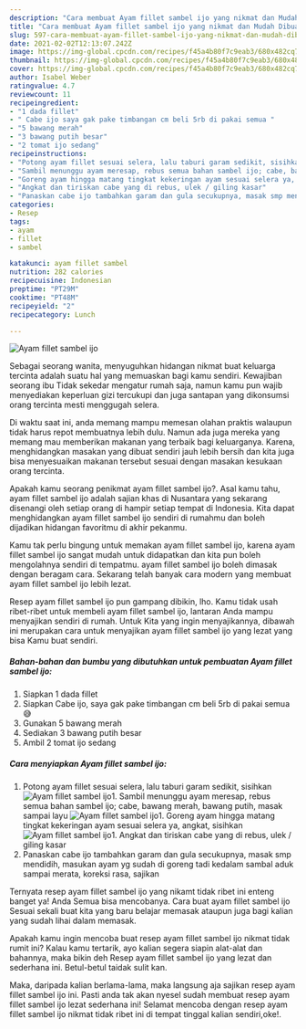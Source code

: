 ```yaml
---
description: "Cara membuat Ayam fillet sambel ijo yang nikmat dan Mudah Dibuat"
title: "Cara membuat Ayam fillet sambel ijo yang nikmat dan Mudah Dibuat"
slug: 597-cara-membuat-ayam-fillet-sambel-ijo-yang-nikmat-dan-mudah-dibuat
date: 2021-02-02T12:13:07.242Z
image: https://img-global.cpcdn.com/recipes/f45a4b80f7c9eab3/680x482cq70/ayam-fillet-sambel-ijo-foto-resep-utama.jpg
thumbnail: https://img-global.cpcdn.com/recipes/f45a4b80f7c9eab3/680x482cq70/ayam-fillet-sambel-ijo-foto-resep-utama.jpg
cover: https://img-global.cpcdn.com/recipes/f45a4b80f7c9eab3/680x482cq70/ayam-fillet-sambel-ijo-foto-resep-utama.jpg
author: Isabel Weber
ratingvalue: 4.7
reviewcount: 11
recipeingredient:
- "1 dada fillet"
- " Cabe ijo saya gak pake timbangan cm beli 5rb di pakai semua "
- "5 bawang merah"
- "3 bawang putih besar"
- "2 tomat ijo sedang"
recipeinstructions:
- "Potong ayam fillet sesuai selera, lalu taburi garam sedikit, sisihkan"
- "Sambil menunggu ayam meresap, rebus semua bahan sambel ijo; cabe, bawang merah, bawang putih, masak sampai layu"
- "Goreng ayam hingga matang tingkat kekeringan ayam sesuai selera ya, angkat, sisihkan"
- "Angkat dan tiriskan cabe yang di rebus, ulek / giling kasar"
- "Panaskan cabe ijo tambahkan garam dan gula secukupnya, masak smp mendidih, masukan ayam yg sudah di goreng tadi kedalam sambal aduk sampai merata, koreksi rasa, sajikan"
categories:
- Resep
tags:
- ayam
- fillet
- sambel

katakunci: ayam fillet sambel 
nutrition: 282 calories
recipecuisine: Indonesian
preptime: "PT29M"
cooktime: "PT48M"
recipeyield: "2"
recipecategory: Lunch

---
```



![Ayam fillet sambel ijo](https://img-global.cpcdn.com/recipes/f45a4b80f7c9eab3/680x482cq70/ayam-fillet-sambel-ijo-foto-resep-utama.jpg)

Sebagai seorang wanita, menyuguhkan hidangan nikmat buat keluarga tercinta adalah suatu hal yang memuaskan bagi kamu sendiri. Kewajiban seorang ibu Tidak sekedar mengatur rumah saja, namun kamu pun wajib menyediakan keperluan gizi tercukupi dan juga santapan yang dikonsumsi orang tercinta mesti menggugah selera.

Di waktu  saat ini, anda memang mampu memesan olahan praktis walaupun tidak harus repot membuatnya lebih dulu. Namun ada juga mereka yang memang mau memberikan makanan yang terbaik bagi keluarganya. Karena, menghidangkan masakan yang dibuat sendiri jauh lebih bersih dan kita juga bisa menyesuaikan makanan tersebut sesuai dengan masakan kesukaan orang tercinta. 



Apakah kamu seorang penikmat ayam fillet sambel ijo?. Asal kamu tahu, ayam fillet sambel ijo adalah sajian khas di Nusantara yang sekarang disenangi oleh setiap orang di hampir setiap tempat di Indonesia. Kita dapat menghidangkan ayam fillet sambel ijo sendiri di rumahmu dan boleh dijadikan hidangan favoritmu di akhir pekanmu.

Kamu tak perlu bingung untuk memakan ayam fillet sambel ijo, karena ayam fillet sambel ijo sangat mudah untuk didapatkan dan kita pun boleh mengolahnya sendiri di tempatmu. ayam fillet sambel ijo boleh dimasak dengan beragam cara. Sekarang telah banyak cara modern yang membuat ayam fillet sambel ijo lebih lezat.

Resep ayam fillet sambel ijo pun gampang dibikin, lho. Kamu tidak usah ribet-ribet untuk membeli ayam fillet sambel ijo, lantaran Anda mampu menyajikan sendiri di rumah. Untuk Kita yang ingin menyajikannya, dibawah ini merupakan cara untuk menyajikan ayam fillet sambel ijo yang lezat yang bisa Kamu buat sendiri.

<!--inarticleads1-->

##### Bahan-bahan dan bumbu yang dibutuhkan untuk pembuatan Ayam fillet sambel ijo:

1. Siapkan 1 dada fillet
1. Siapkan  Cabe ijo, saya gak pake timbangan cm beli 5rb di pakai semua 😅
1. Gunakan 5 bawang merah
1. Sediakan 3 bawang putih besar
1. Ambil 2 tomat ijo sedang




<!--inarticleads2-->

##### Cara menyiapkan Ayam fillet sambel ijo:

1. Potong ayam fillet sesuai selera, lalu taburi garam sedikit, sisihkan
<img src="https://img-global.cpcdn.com/steps/ce4f49997c30916a/160x128cq70/ayam-fillet-sambel-ijo-langkah-memasak-1-foto.jpg" alt="Ayam fillet sambel ijo">1. Sambil menunggu ayam meresap, rebus semua bahan sambel ijo; cabe, bawang merah, bawang putih, masak sampai layu
<img src="https://img-global.cpcdn.com/steps/046d8a755114f747/160x128cq70/ayam-fillet-sambel-ijo-langkah-memasak-2-foto.jpg" alt="Ayam fillet sambel ijo">1. Goreng ayam hingga matang tingkat kekeringan ayam sesuai selera ya, angkat, sisihkan
<img src="https://img-global.cpcdn.com/steps/94532df11413bff4/160x128cq70/ayam-fillet-sambel-ijo-langkah-memasak-3-foto.jpg" alt="Ayam fillet sambel ijo">1. Angkat dan tiriskan cabe yang di rebus, ulek / giling kasar
1. Panaskan cabe ijo tambahkan garam dan gula secukupnya, masak smp mendidih, masukan ayam yg sudah di goreng tadi kedalam sambal aduk sampai merata, koreksi rasa, sajikan




Ternyata resep ayam fillet sambel ijo yang nikamt tidak ribet ini enteng banget ya! Anda Semua bisa mencobanya. Cara buat ayam fillet sambel ijo Sesuai sekali buat kita yang baru belajar memasak ataupun juga bagi kalian yang sudah lihai dalam memasak.

Apakah kamu ingin mencoba buat resep ayam fillet sambel ijo nikmat tidak rumit ini? Kalau kamu tertarik, ayo kalian segera siapin alat-alat dan bahannya, maka bikin deh Resep ayam fillet sambel ijo yang lezat dan sederhana ini. Betul-betul taidak sulit kan. 

Maka, daripada kalian berlama-lama, maka langsung aja sajikan resep ayam fillet sambel ijo ini. Pasti anda tak akan nyesel sudah membuat resep ayam fillet sambel ijo lezat sederhana ini! Selamat mencoba dengan resep ayam fillet sambel ijo nikmat tidak ribet ini di tempat tinggal kalian sendiri,oke!.

